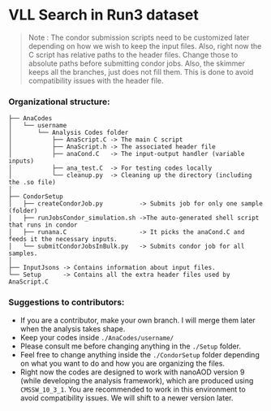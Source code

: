# VLL Search in Run3 dataset
>Note : The condor submission scripts need to be customized later depending on how we wish to keep the input files. Also, right now the C script has relative paths to the header files. Change those to absolute paths before submitting condor jobs. Also, the skimmer keeps all the branches, just does not fill them. This is done to avoid compatibility issues with the header file.

### Organizational structure:
```.
├── AnaCodes
│   └── username
│       └── Analysis Codes folder
│           ├── AnaScript.C -> The main C script
│           ├── AnaScript.h -> The associated header file
│           ├── anaCond.C   -> The input-output handler (variable inputs)
│           ├── ana_test.C  -> For testing codes locally
│           └── cleanup.py  -> Cleaning up the directory (including the .so file)
│
├── CondorSetup
│   ├── createCondorJob.py          -> Submits job for only one sample (folder)
│   ├── runJobsCondor_simulation.sh ->The auto-generated shell script that runs in condor
│   ├── runana.C                    -> It picks the anaCond.C and feeds it the necessary inputs.
│   └── submitCondorJobsInBulk.py   -> Submits condor job for all samples.
│
├── InputJsons -> Contains information about input files.
└── Setup      -> Contains all the extra header files used by AnaScript.C
```

### Suggestions to contributors:
- If you are a contributor, make your own branch. I will merge them later when the analysis takes shape.
-  Keep your codes inside `./AnaCodes/username/`
- Please consult me before changing anything in the `./Setup` folder.
- Feel free to change anything inside the `./CondorSetup` folder depending on what you want to do and how you are organizing the files.
-  Right now the codes are designed to work with nanoAOD version 9 (while developing the analysis framework), which are produced using  `CMSSW_10_3_1`. You are recommended to work in this environment to avoid compatibility issues. We will shift to a newer version later.